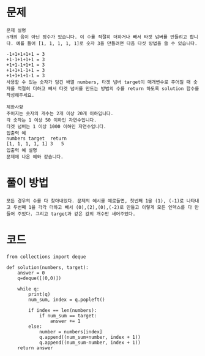 # 문제

```
문제 설명
n개의 음이 아닌 정수가 있습니다. 이 수를 적절히 더하거나 빼서 타겟 넘버를 만들려고 합니다. 예를 들어 [1, 1, 1, 1, 1]로 숫자 3을 만들려면 다음 다섯 방법을 쓸 수 있습니다.

-1+1+1+1+1 = 3
+1-1+1+1+1 = 3
+1+1-1+1+1 = 3
+1+1+1-1+1 = 3
+1+1+1+1-1 = 3
사용할 수 있는 숫자가 담긴 배열 numbers, 타겟 넘버 target이 매개변수로 주어질 때 숫자를 적절히 더하고 빼서 타겟 넘버를 만드는 방법의 수를 return 하도록 solution 함수를 작성해주세요.

제한사항
주어지는 숫자의 개수는 2개 이상 20개 이하입니다.
각 숫자는 1 이상 50 이하인 자연수입니다.
타겟 넘버는 1 이상 1000 이하인 자연수입니다.
입출력 예
numbers	target	return
[1, 1, 1, 1, 1]	3	5
입출력 예 설명
문제에 나온 예와 같습니다.
```

# 풀이 방법

    모든 경우의 수를 다 찾아내었다. 문제의 예시를 예로들면, 첫번째 1을 (1), (-1)로 나타내고 두번째 1을 각각 더하고 빼서 (0),(2),(0),(-2)로 만들고 이렇게 모든 인덱스를 다 만들어 주었다. 그리고 target과 같은 값의 개수만 새어주었다.
    

# 코드
```
from collections import deque

def solution(numbers, target):
    answer = 0
    q=deque([(0,0)])

    while q:
        print(q)
        num_sum, index = q.popleft()

        if index == len(numbers):
            if num_sum == target:
                answer += 1
        else:
            number = numbers[index]
            q.append((num_sum+number, index + 1))
            q.append((num_sum-number, index + 1))
    return answer

```
